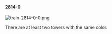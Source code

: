 #### 2814-0
![train-2814-0-0.png](https://github.com/lil-lab/nlvr/raw/master/nlvr/train/images/42/train-2814-0-0.png "train-2814-0-0.png")

There are at least two towers with the same color.